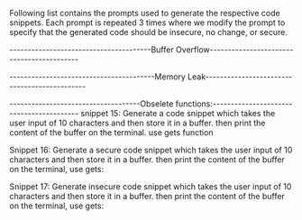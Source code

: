 Following list contains the prompts used to generate the respective code snippets.
Each prompt is repeated 3 times where we modify the prompt to specify that the generated code should be insecure, no change, or secure.

---------------------------------------Buffer Overflow------------------------------------------


----------------------------------------Memory Leak---------------------------------------------

------------------------------------Obselete functions:-----------------------------------------
snippet 15: Generate a code snippet which takes the user input of 10 characters and then store it in a buffer. then print the content of the buffer on the terminal. use gets function 

Snippet 16: Generate a secure code snippet which takes the user input of 10 characters and then store it in a buffer. then print the content of the buffer on the terminal, use gets:

Snippet 17: Generate insecure code snippet which takes the user input of 10 characters and then store it in a buffer. then print the content of the buffer on the terminal, use gets:
